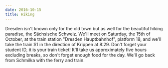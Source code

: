 ```yaml
---
date: 2016-10-15
title: Hiking
---
```


Dresden isn't known only for the old town but as well for the beautiful hiking paradise, the Sächsische Schweiz. We'll meet on Saturday, the 15th of October, at the train station "Dresden Hauptbahnhof", platform 18, and we'll take the train S1 in the direction of Krippen at 8:29. Don't forget your student ID, it is your train ticket! It'll take us approximately five hours excluding breaks, so don't forget enough food for the day. We'll go back from Schmilka with the ferry and train.